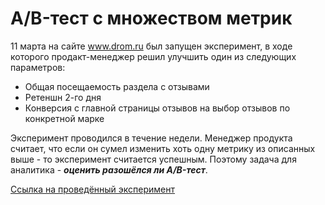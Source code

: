 # A/B-тест с множеством метрик
11 марта на сайте www.drom.ru был запущен эксперимент, в ходе которого продакт-менеджер решил улучшить один из следующих параметров: 
+ Общая посещаемость раздела с отзывами
+ Ретеншн 2-го дня 
+ Конверсия с главной страницы отзывов на выбор отзывов по конкретной марке

Эксперимент проводился в течение недели. Менеджер продукта считает, что если он сумел изменить хоть одну метрику из описанных выше - то эксперимент считается успешным. Поэтому задача для аналитика - ***оценить разошёлся ли А/B-тест***.

[Ссылка на проведённый эксперимент]([https://github.com/m-andreevmark/Portfolio/blob/b50f99891749757efa6f9a7f9b8d44edd720083c/%D0%A2%D0%B0%D0%BA%D0%B8%D0%B5%20%D1%80%D0%B0%D0%B7%D0%BD%D1%8B%D0%B5%20%D0%BA%D0%BE%D0%BD%D0%B2%D0%B5%D1%80%D1%81%D0%B8%D0%B8.ipynb](https://github.com/m-andreevmark/Portfolio/blob/b0876c4172a81885c723a8b8c4f0ec4c0ff68f55/AB-test.ipynb)https://github.com/m-andreevmark/Portfolio/blob/b0876c4172a81885c723a8b8c4f0ec4c0ff68f55/AB-test.ipynb)
